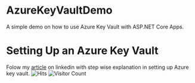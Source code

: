 # AzureKeyVaultDemo

A simple demo on how to use Azure Key Vault with ASP.NET Core Apps.

# Setting Up an Azure Key Vault

Folow my [article](https://www.linkedin.com/pulse/how-use-azure-key-vault-aspnet-core-apps-nandkishor-yadav) on linkedin with step wise explanation in setting up Azure key vault.
![Hits](https://hitcounter.pythonanywhere.com/count/tag.svg?url=https%3A%2F%2Fgithub.com%2Fnandkishor-yadav%2FAzureKeyVaultDemo)
![Visitor Count](https://profile-counter.glitch.me/nandkishor-yadav/count.svg)
